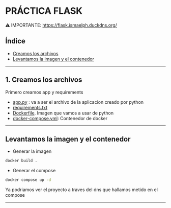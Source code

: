 # PRÁCTICA FLASK

⚠️ IMPORTANTE: https://flask.ismaelph.duckdns.org/

## Índice
- [Creamos los archivos ](#1-creamos-los-archivos)
- [Levantamos la imagen y el contenedor](#levantamos-la-imagen-y-el-contenedor)

<hr>

## 1. Creamos los archivos 

Primero creamos app y requirements

- [app.py](./archivos/app.py) : va a ser el archivo de la aplicacion creado por python
- [requirements.txt](./archivos/requirements.txt)
- [Dockerfile](./docker/Dockerfile). Imagen que vamos a usar de python
- [docker-compose.yml](./docker/docker-compose.yml): Contenedor de docker

<hr>

## Levantamos la imagen y el contenedor

- Generar la imagen
```bash
docker build .
```

- Generar el compose
```bash
docker compose up -d
```

Ya podriamos ver el proyecto a traves del dns que hallamos metido en el compose 

<hr>